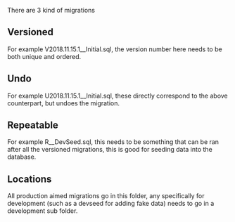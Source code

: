 There are 3 kind of migrations

Versioned
- 
For example V2018.11.15.1__Initial.sql, the version number here needs to be both unique and ordered.

Undo
-
For example U2018.11.15.1__Initial.sql, these directly correspond to the above counterpart, but undoes the migration.

Repeatable
-
For example R__DevSeed.sql, this needs to be something that can be ran after all the versioned migrations, this is good for seeding data into the database.

Locations
-
All production aimed migrations go in this folder, any specifically for development (such as a devseed for adding fake data) needs to go in a development sub folder.
